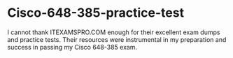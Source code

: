 # Cisco-648-385-practice-test
I cannot thank ITEXAMSPRO.COM enough for their excellent exam dumps and practice tests. Their resources were instrumental in my preparation and success in passing my Cisco 648-385 exam.
